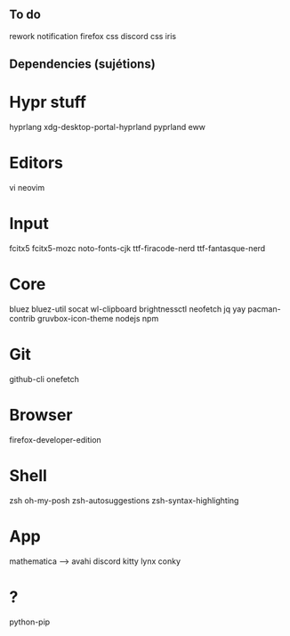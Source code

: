 ## To do
rework notification
firefox css
discord css 
iris

## Dependencies (sujétions)
# Hypr stuff
hyprlang
xdg-desktop-portal-hyprland
pyprland
eww

# Editors
vi
neovim

# Input
fcitx5
fcitx5-mozc
noto-fonts-cjk
ttf-firacode-nerd
ttf-fantasque-nerd

# Core
bluez
bluez-util
socat
wl-clipboard
brightnessctl
neofetch
jq
yay
pacman-contrib
gruvbox-icon-theme
nodejs
npm

# Git
github-cli
onefetch

# Browser
firefox-developer-edition

# Shell
zsh
oh-my-posh
zsh-autosuggestions
zsh-syntax-highlighting

# App
mathematica --> avahi
discord
kitty
lynx
conky

# ?
python-pip
